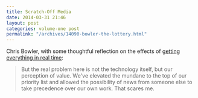 ```yaml
---
title: Scratch-Off Media
date: 2014-03-31 21:46
layout: post
categories: volume-one post
permalink: "/archives/14090-bowler-the-lottery.html"
---
```



Chris Bowler, with some thoughtful reflection on the effects of [getting everything in real time](http://chrisbowler.com/journal/the-lottery): 

> But the real problem here is not the technology itself, but our perception of value. We've elevated the mundane to the top of our priority list and allowed the possibility of news from someone else to take precedence over our own work. That scares me.

